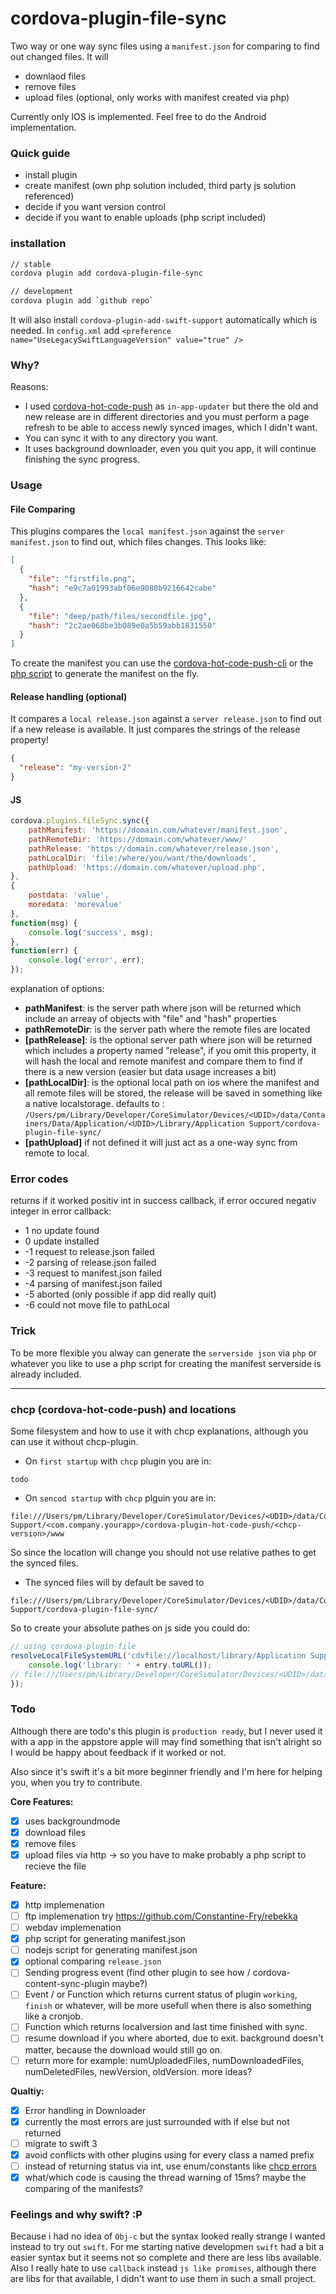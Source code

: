 # cordova-plugin-file-sync
Two way or one way sync files using a `manifest.json` for comparing to find out changed files. It will
 - downlaod files
 - remove files
 - upload files (optional, only works with manifest created via php)

Currently only IOS is implemented. Feel free to do the Android implementation.

### Quick guide
- install plugin
- create manifest (own php solution included, third party js solution referenced)
- decide if you want version control
- decide if you want to enable uploads (php script included)

### installation
```sh
// stable
cordova plugin add cordova-plugin-file-sync

// development
cordova plugin add `github repo`
```
It will also install `cordova-plugin-add-swift-support` automatically which is needed.
In `config.xml` add `<preference name="UseLegacySwiftLanguageVersion" value="true" />`

### Why?
Reasons:
- I used [cordova-hot-code-push](https://github.com/nordnet/cordova-hot-code-push/) as `in-app-updater` but there the old and new release are in different directories and you must perform a page refresh to be able to access newly synced images, which I didn't want.
- You can sync it with to any directory you want.
- It uses background downloader, even you quit you app, it will continue finishing the sync progress.

### Usage
#### File Comparing
This plugins compares the `local manifest.json` against the `server manifest.json` to find out, which files changes. This looks like:
```json
[
  {
    "file": "firstfile.png",
    "hash": "e9c7a01993abf06e9080b9216642cabe"
  },
  {
    "file": "deep/path/files/secondfile.jpg",
    "hash": "2c2ae068be3b089e0a5b59abb1831550"
  }
]
```
To create the manifest you can use the [cordova-hot-code-push-cli](https://github.com/nordnet/cordova-hot-code-push-cli) or 
the [php script](https://github.com/mnewmedia/cordova-plugin-file-sync/blob/master/manifest.php) to generate the manifest on the fly.

#### Release handling (optional)
It compares a `local release.json` against a `server release.json` to find out if a new release is available. It just compares the strings of the release property!
```json
{
  "release": "my-version-2"
}
```
#### JS
```js
cordova.plugins.fileSync.sync({
    pathManifest: 'https://domain.com/whatever/manifest.json',
    pathRemoteDir: 'https://domain.com/whatever/www/'
    pathRelease: 'https://domain.com/whatever/release.json',
    pathLocalDir: 'file:/where/you/want/the/downloads',
    pathUpload: 'https://domain.com/whatever/upload.php',
},
{
    postdata: 'value',
    moredata: 'morevalue'
},
function(msg) {
    console.log('success', msg);
},
function(err) {
    console.log('error', err);
});
```
explanation of options:
- **pathManifest**: is the server path where json will be returned which include an arreay of objects with "file" and "hash" properties
- **pathRemoteDir**: is the server path where the remote files are located
- **[pathRelease]**: is the optional server path where json will be returned which includes a property named "release", if you omit this property, it will hash the local and remote manifest and compare them to find if there is a new version (easier but data usage increases a bit)
- **[pathLocalDir]**: is the optional local path on ios where the manifest and all remote files will be stored, the release will be saved in something like a native localstorage. defaults to : `/Users/pm/Library/Developer/CoreSimulator/Devices/<UDID>/data/Containers/Data/Application/<UDID>/Library/Application Support/cordova-plugin-file-sync/`
- **[pathUpload]** if not defined it will just act as a one-way sync from remote to local.

### Error codes
returns if it worked positiv int in success callback, if error occured negativ integer in error callback:
- 1 no update found
- 0 update installed 
- -1 request to release.json failed
- -2 parsing of release.json failed
- -3 request to manifest.json failed
- -4 parsing of manifest.json failed
- -5 aborted (only possible if app did really quit)
- -6 could not move file to pathLocal

### Trick
To be more flexible you alway can generate the `serverside json` via `php` or whatever you like to use a php script for creating the manifest serverside is already included.

----

### chcp (cordova-hot-code-push) and locations
Some filesystem and how to use it with chcp explanations, although you can use it without chcp-plugin.
- On `first startup` with `chcp` plugin you are in:
```
todo
```

- On `sencod startup` with `chcp` plguin you are in:
```
file:///Users/pm/Library/Developer/CoreSimulator/Devices/<UDID>/data/Containers/Data/Application/<UDID>/Library/Application Support/<com.company.yourapp>/cordova-plugin-hot-code-push/<chcp-version>/www
```
So since the location will change you should not use relative pathes to get the synced files.
- The synced files will by default be saved to
```
file:///Users/pm/Library/Developer/CoreSimulator/Devices/<UDID>/data/Containers/Data/Application/<UDID>/Library/Application Support/cordova-plugin-file-sync/
```
So to create your absolute pathes on js side you could do:
```js
// using cordova-plugin-file
resolveLocalFileSystemURL('cdvfile://localhost/library/Application Support/cordova-plugin-file-sync', function(entry) {
    console.log('library: ' + entry.toURL());
// file:///Users/pm/Library/Developer/CoreSimulator/Devices/<UDID>/data/Containers/Data/Application/<UDID>/Library/Application Support/cordova-plugin-file-sync
});
```
### Todo
Although there are todo's this plugin is `production ready`, but I never used it with a app in the appstore apple will may find something that isn't alright so I would be happy about feedback if it worked or not.

Also since it's swift it's a bit more beginner friendly and I'm here for helping you, when you try to contribute.

**Core Features:**
- [x] uses backgroundmode
- [x] download files 
- [x] remove files
- [x] upload files via http -> so you have to make probably a php script to recieve the file

**Feature:**
- [x] http implemenation
- [ ] ftp implemenation try https://github.com/Constantine-Fry/rebekka
- [ ] webdav implemenation
- [x] php script for generating manifest.json
- [ ] nodejs script for generating manifest.json
- [x] optional comparing `release.json`
- [ ] Sending progress event (find other plugin to see how / cordova-content-sync-plugin maybe?)
- [ ] Event / or Function which returns current status of plugin `working`, `finish` or whatever, will be more usefull when there is also something like a cronjob.
- [ ] Function which returns localversion and last time finished with sync.
- [ ] resume download if you where aborted, due to exit. background doesn't matter, because the download would still go on.
- [ ] return more for example: numUploadedFiles, numDownloadedFiles, numDeletedFiles, newVersion,  oldVersion. more ideas?

**Qualtiy:**
- [x] Error handling in Downloader
- [x] currently the most errors are just surrounded with if else but not returned
- [ ] migrate to swift 3
- [x] avoid conflicts with other plugins using for every class a named prefix
- [ ] instead of returning status via int, use enum/constants like [chcp errors](https://github.com/nordnet/cordova-hot-code-push/wiki/Error-codes)
- [x] what/which code is causing the thread warning of 15ms? maybe the comparing of the manifests?

### Feelings and why swift? :P 
Because i had no idea of `Obj-c` but the syntax looked really strange I wanted instead to try out `swift`. For me starting native developmen `swift` had a bit a easier syntax but it seems not so complete and there are less libs available. Also I really hate to use `callback` instead `js like promises`, although there are libs for that available, I didn't want to use them in such a small project.
